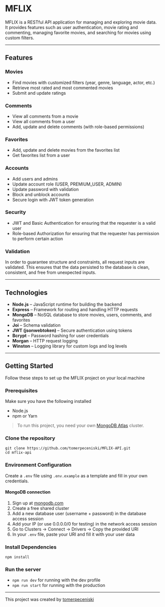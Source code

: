 # MFLIX
MFLIX is a RESTful API application for managing and exploring movie data. It provides features such as user authentication, movie rating and commenting, managing favorite movies, and searching for movies using custom filters.

---

## Features
### Movies
- Find movies with customized filters  (year, genre, language, actor, etc.) 
- Retrieve most rated and most commented movies
- Submit and update ratings
### Comments
- View all comments from a movie
- View all comments from a user
- Add, update and delete comments (with role-based permissions)
### Favorites
- Add, update and delete movies from the favorites list
- Get favorites list from a user
### Accounts
- Add users and admins
- Update account role (USER, PREMIUM_USER, ADMIN)
- Update password with validation
- Block and unblock accounts
- Secure login with JWT token generation
### Security
- JWT and Basic Authentication for ensuring that the requester is a valid user
- Role-based Authorization for ensuring that the requester has permission to perform certain action
### Validation
In order to guarantee structure and constraints, all request inputs are validated. This ensures that the data persisted to the database is clean, consistent, and free from unexpected inputs.

---

## Technologies
- **Node.js** – JavaScript runtime for building the backend
- **Express** – Framework for routing and handling HTTP requests
- **MongoDB** – NoSQL database to store movies, users, comments, and favorites
- **Joi** – Schema validation
- **JWT (jsonwebtoken)** – Secure authentication using tokens
- **Bcrypt** – Password hashing for user credentials
- **Morgan** – HTTP request logging
- **Winston** – Logging library for custom logs and log levels

---

## Getting Started
Follow these steps to set up the MFLIX project on your local machine

### Prerequisites
Make sure you have the following installed
- Node.js
- npm or Yarn
> To run this project, you need your own [MongoDB Atlas](https://www.mongodb.com/cloud/atlas) cluster.

### Clone the repository
```batch
git clone https://github.com/tomerpeceniski/MFLIX-API.git
cd mflix-api
```

### Environment Configuration
Create a `.env` file using `.env.example` as a template and fill in your own credentials.
#### MongoDB connection
1. Sign up at [mongodb.com](https://www.mongodb.com/)
2. Create a free shared cluster
3. Add a new database user (username + password) in the database access session
4. Add your IP (or use 0.0.0.0/0 for testing) in the network access session
5. Go to Clusters → Connect → Drivers → Copy the provided URI
6. In your `.env` file, paste your URI and fill it with your user data

### Install Dependencies
```npm install```

### Run the server
- ```npm run dev``` for running with the dev profile
- ```npm run start``` for running with the production

---

This project was created by [tomerpeceniski](https://www.linkedin.com/in/tomerpeceniski/)

